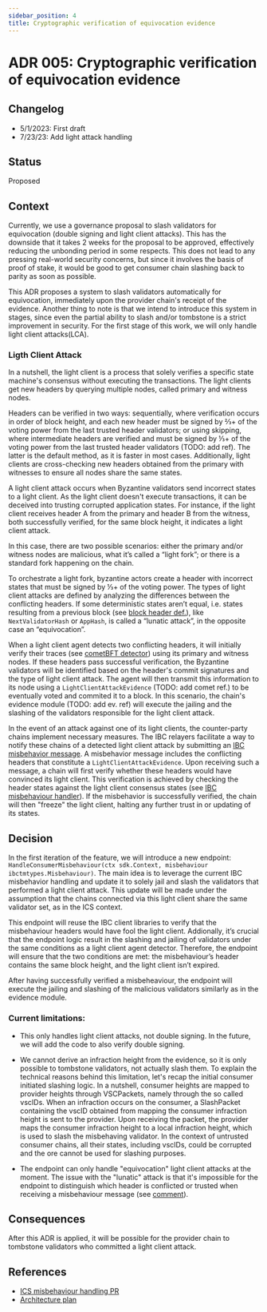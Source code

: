 ```yaml
---
sidebar_position: 4
title: Cryptographic verification of equivocation evidence
---
```

# ADR 005: Cryptographic verification of equivocation evidence

## Changelog
* 5/1/2023: First draft
* 7/23/23: Add light attack handling

## Status

Proposed

## Context

Currently, we use a governance proposal to slash validators for equivocation (double signing and light client attacks). This has the downside that it takes 2 weeks for the proposal to be approved, effectively reducing the unbonding period in some respects. This does not lead to any pressing real-world security concerns, but since it involves the basis of proof of stake, it would be good to get consumer chain slashing back to parity as soon as possible.

This ADR proposes a system to slash validators automatically for equivocation, immediately upon the provider chain's receipt of the evidence. Another thing to note is that we intend to introduce this system in stages, since even the partial ability to slash and/or tombstone is a strict improvement in security.
For the first stage of this work, we will only handle light client attacks(LCA).

### Ligth Client Attack

In a nutshell, the light client is a process that solely verifies a specific state machine's
consensus without executing the transactions. The light clients get new headers by querying
multiple nodes, called primary and witness nodes. 

Headers can be verified in two ways: sequentially, where verification occurs in order of block height,
and each new header must be signed by ⅔+ of the voting power from the last trusted header validators;
or using skipping, where intermediate headers are verified and must be signed by ⅓+ of the voting power
from the last trusted header validators (TODO: add ref). The latter is the default method, as it is faster in most cases.
Additionally, light clients are cross-checking new headers obtained from the primary with witnesses to ensure all nodes share the same states.

A light client attack occurs when Byzantine validators send incorrect states to a light client.
As the light client doesn't execute transactions, it can be deceived into trusting corrupted application states.
For instance, if the light client receives header A from the primary and header B from the witness, both successfully verified,
for the same block height, it indicates a light client attack.

In this case, there are two possible scenarios: either the primary and/or witness nodes are malicious,
what it’s called a “light fork”; or there is a standard fork happening on the chain.

To orchestrate a light fork, byzantine actors create a header with incorrect states that must be signed by ⅓+ of the voting power.
The types of light client attacks are defined by analyzing the differences between the conflicting headers.
If some deterministic states aren’t equal, i.e. states resulting from a previous block
(see [block header def.](https://github.com/cometbft/cometbft/blob/2af25aea6cfe6ac4ddac40ceddfb8c8eee17d0e6/types/block.go#L325)),
like `NextValidatorHash` or `AppHash`, is called a “lunatic attack”, in the opposite case an “equivocation”.

When a light client agent detects two conflicting headers, it will initially verify their traces (see [cometBFT detector](https://github.com/cometbft/cometbft/blob/2af25aea6cfe6ac4ddac40ceddfb8c8eee17d0e6/light/detector.go#L28)) using its primary and witness nodes.
If these headers pass successful verification, the Byzantine validators will be identified based on the header's commit signatures
and the type of light client attack. The agent will then transmit this information to its node using a `LightClientAttackEvidence` (TODO: add comet ref.) to be eventually voted and commited it to a block. In this scenario, the chain's evidence module (TODO: add ev. ref) will execute the jailing and the slashing of the validators responsible for the light client attack.

In the event of an attack against one of its light clients, the counter-party chains implement necessary measures.
The IBC relayers facilitate a way to notify these chains of a detected light client attack by submitting an [IBC misbehavior message]((https://github.com/cosmos/ibc-go/blob/2b7c969066fbcb18f90c7f5bd256439ca12535c7/proto/ibc/lightclients/tendermint/v1/tendermint.proto#L79)).
A misbehavior message includes the conflicting headers that constitute a `LightClientAttackEvidence`. Upon receiving such a message,
a chain will first verify whether these headers would have convinced its light client. This verification is achieved by checking
the header states against the light client consensus states (see [IBC misbehaviour handler](https://github.com/cosmos/ibc-go/blob/2b7c969066fbcb18f90c7f5bd256439ca12535c7/modules/light-clients/07-tendermint/types/misbehaviour_handle.go#L101)). If the misbehavior is successfully verified, the chain will then "freeze" the
light client, halting any further trust in or updating of its states.


## Decision

In the first iteration of the feature, we will introduce a new endpoint: `HandleConsumerMisbehaviour(ctx sdk.Context, misbehaviour ibctmtypes.Misbehaviour)`.
The main idea is to leverage the current IBC misbehavior handling and update it to solely jail and slash the validators that
performed a light client attack. This update will be made under the assumption that the chains connected via this light client
share the same validator set, as in the ICS context.

This endpoint will reuse the IBC client libraries to verify that the misbehaviour headers would have fool the light client.
Addionally, it’s crucial that the endpoint logic result in the slashing and jailing of validators under the same conditions
as a light client agent detector. Therefore, the endpoint will ensure that the two conditions are met:
the misbehaviour’s header contains the same block height, and
the light client isn’t expired.

After having successfully verified a misbeheaviour, the endpoint will execute the jailing and slashing of the malicious validators similarly as in the evidence module. 

### Current limitations:

- This only handles light client attacks, not double signing. In the future, we will add the code to also verify double signing.

- We cannot derive an infraction height from the evidence, so it is only possible to tombstone validators, not actually slash them.
To explain the technical reasons behind this limitation, let's recap the initial consumer initiated slashing logic.
In a nutshell, consumer heights are mapped to provider heights through VSCPackets, namely through the so called vscIDs.
When an infraction occurs on the consumer, a SlashPacket containing the vscID obtained from mapping the consumer infraction height
is sent to the provider. Upon receiving the packet, the provider maps the consumer infraction height to a local infraction height,
which is used to slash the misbehaving validator. In the context of untrusted consumer chains, all their states, including vscIDs,
could be corrupted and the ore cannot be used for slashing purposes.

- The endpoint can only handle "equivocation" light client attacks at the moment. The issue with the "lunatic" attack is that it's impossible for the endpoint to distinguish which header is conflicted or trusted when receiving a misbehaviour message (see [comment](https://github.com/cosmos/interchain-security/pull/826#discussion_r1268668684)).


## Consequences

After this ADR is applied, it will be possible for the provider chain to tombstone validators who committed a light client attack.

## References

* [ICS misbehaviour handling PR](https://github.com/cosmos/interchain-security/pull/826/files)
* [Architecture plan](https://docs.google.com/document/d/1fe1uSJl1ZIYWXoME3Yf4Aodvz7V597Ric875JH-rigM/edit#heading=h.rv4t8i6d6jfn)
